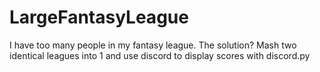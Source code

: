 # LargeFantasyLeague
I have too many people in my fantasy league. The solution? Mash two identical leagues into 1 and use discord to display scores with discord.py
